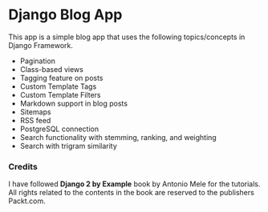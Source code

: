 # Django Blog App

This app is a simple blog app that uses the following topics/concepts in Django Framework.

- Pagination
- Class-based views
- Tagging feature on posts
- Custom Template Tags
- Custom Template Filters
- Markdown support in blog posts
- Sitemaps
- RSS feed
- PostgreSQL connection
- Search functionality with stemming, ranking, and weighting
- Search with trigram similarity

### Credits

I have followed **Django 2 by Example** book by Antonio Mele for the tutorials. All rights related to the contents in the book are reserved to the publishers Packt.com.
